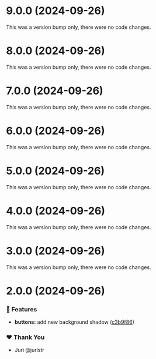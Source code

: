 # 9.0.0 (2024-09-26)

This was a version bump only, there were no code changes.

# 8.0.0 (2024-09-26)

This was a version bump only, there were no code changes.

# 7.0.0 (2024-09-26)

This was a version bump only, there were no code changes.

# 6.0.0 (2024-09-26)

This was a version bump only, there were no code changes.

# 5.0.0 (2024-09-26)

This was a version bump only, there were no code changes.

# 4.0.0 (2024-09-26)

This was a version bump only, there were no code changes.

# 3.0.0 (2024-09-26)

This was a version bump only, there were no code changes.

# 2.0.0 (2024-09-26)


### 🚀 Features

- **buttons:** add new background shadow ([c3b9f86](https://github.com/danhnguyen-agilityio/tuskydesign/commit/c3b9f86))

### ❤️  Thank You

- Juri @juristr